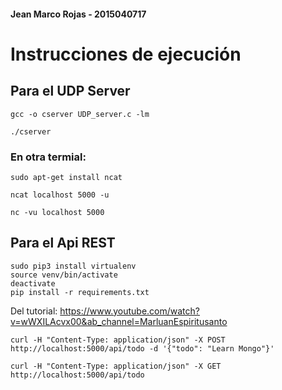 #### Jean Marco Rojas - 2015040717

# Instrucciones de ejecución

## Para el UDP Server

```
gcc -o cserver UDP_server.c -lm
```

```
./cserver
```

### En otra termial:

```
sudo apt-get install ncat
```

```
ncat localhost 5000 -u
```

```
nc -vu localhost 5000
```

## Para el Api REST

```
sudo pip3 install virtualenv
source venv/bin/activate
deactivate
pip install -r requirements.txt
```

Del tutorial: https://www.youtube.com/watch?v=wWXILAcvx00&ab_channel=MarluanEspiritusanto

```
curl -H "Content-Type: application/json" -X POST http://localhost:5000/api/todo -d '{"todo": "Learn Mongo"}'
```

```
curl -H "Content-Type: application/json" -X GET http://localhost:5000/api/todo
```
